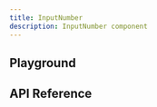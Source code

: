 ```yaml
---
title: InputNumber
description: InputNumber component
---
```


<script lang="ts">
    import InputNumber from '$lib/components/InputNumber/InputNumber.svelte';
    import {docInputNumberPropsDefs} from '$lib/components/InputNumber/InputNumber.props.js';
    import ApiReference from '$lib-doc/components/ApiReference.svelte';
    import Playground from '$lib-doc/components/Playground.svelte';
    import PlaygroundForm from '$lib-doc/components/PlaygroundForm.svelte';

    let props = {}
</script>

## Playground

<Playground>
    <InputNumber slot="component" {...props}/>
    <PlaygroundForm slot="form" bind:props schema={docInputNumberPropsDefs} />
</Playground>

## API Reference

<ApiReference data={docInputNumberPropsDefs}></ApiReference>
